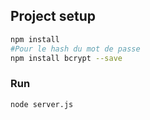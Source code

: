 ## Project setup
```sh
npm install
#Pour le hash du mot de passe
npm install bcrypt --save
```

### Run
```sh
node server.js
```